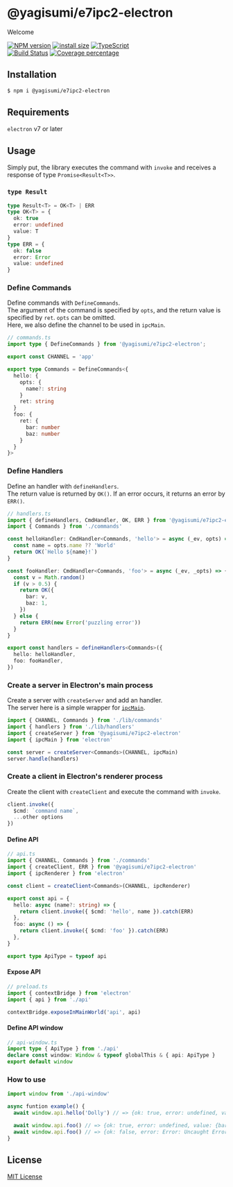 # @yagisumi/e7ipc2-electron

Welcome

[![NPM version][npm-image]][npm-url] [![install size][packagephobia-image]][packagephobia-url] [![TypeScript][typescript-image]][typescript-url]  
[![Build Status][githubactions-image]][githubactions-url] [![Coverage percentage][coveralls-image]][coveralls-url]
<!--- [![Build Status][travis-image]][travis-url] [![Build Status][appveyor-image]][appveyor-url] -->

## Installation

```sh
$ npm i @yagisumi/e7ipc2-electron
```

## Requirements

`electron` v7 or later

## Usage

Simply put, the library executes the command with `invoke` and 
receives a response of type `Promise<Result<T>>`.

### `type Result`

```ts
type Result<T> = OK<T> | ERR
type OK<T> = {
  ok: true
  error: undefined
  value: T
}
type ERR = {
  ok: false
  error: Error
  value: undefined
}
```

### Define Commands

Define commands with `DefineCommands`.  
The argument of the command is specified by `opts`, 
and the return value is specified by `ret`. `opts` can be omitted.  
Here, we also define the channel to be used in `ipcMain`.

```ts
// commands.ts
import type { DefineCommands } from '@yagisumi/e7ipc2-electron';

export const CHANNEL = 'app'

export type Commands = DefineCommands<{
  hello: {
    opts: {
      name?: string
    }
    ret: string
  }
  foo: {
    ret: {
      bar: number
      baz: number
    }
  }
}>
```

### Define Handlers

Define an handler with `defineHandlers`.  
The return value is returned by `OK()`.
If an error occurs, it returns an error by `ERR()`.  

```ts
// handlers.ts
import { defineHandlers, CmdHandler, OK, ERR } from '@yagisumi/e7ipc2-electron'
import { Commands } from './commands'

const helloHandler: CmdHandler<Commands, 'hello'> = async (_ev, opts) => {
  const name = opts.name ?? 'World'
  return OK(`Hello ${name}!`)
}

const fooHandler: CmdHandler<Commands, 'foo'> = async (_ev, _opts) => {
  const v = Math.random()
  if (v > 0.5) {
    return OK({
      bar: v,
      baz: 1,
    })
  } else {
    return ERR(new Error('puzzling error'))
  }
}

export const handlers = defineHandlers<Commands>({
  hello: helloHandler,
  foo: fooHandler,
})
```

### Create a server in Electron's main process

Create a server with `createServer` and add an handler.  
The server here is a simple wrapper for [`ipcMain`](https://www.electronjs.org/docs/api/ipc-main).

```ts
import { CHANNEL, Commands } from './lib/commands'
import { handlers } from './lib/handlers'
import { createServer } from '@yagisumi/e7ipc2-electron'
import { ipcMain } from 'electron'

const server = createServer<Commands>(CHANNEL, ipcMain)
server.handle(handlers)
```

### Create a client in Electron's renderer process

Create the client with `createClient` and execute the command with `invoke`.<br>

```ts
client.invoke({
  $cmd: `command name`,
  ...other options
})
```

#### Define API

```ts
// api.ts
import { CHANNEL, Commands } from './commands'
import { createClient, ERR } from '@yagisumi/e7ipc2-electron'
import { ipcRenderer } from 'electron'

const client = createClient<Commands>(CHANNEL, ipcRenderer)

export const api = {
  hello: async (name?: string) => {
    return client.invoke({ $cmd: 'hello', name }).catch(ERR)
  },
  foo: async () => {
    return client.invoke({ $cmd: 'foo' }).catch(ERR)
  },
}

export type ApiType = typeof api
```

#### Expose API

```ts
// preload.ts
import { contextBridge } from 'electron'
import { api } from './api'

contextBridge.exposeInMainWorld('api', api)
```

#### Define API window

```ts
// api-window.ts
import type { ApiType } from './api'
declare const window: Window & typeof globalThis & { api: ApiType }
export default window
```

### How to use

```ts
import window from './api-window'

async funtion example() {
  await window.api.hello('Dolly') // => {ok: true, error: undefined, value: "Hello Dolly!"}

  await window.api.foo() // => {ok: true, error: undefined, value: {bar: 0.6038104610635642, baz: 1}}
  await window.api.foo() // => {ok: false, error: Error: Uncaught Error: puzzling error, value: undefined}
}
```

## License

[MIT License](https://opensource.org/licenses/MIT)

[githubactions-image]: https://img.shields.io/github/workflow/status/yagisumi/node-e7ipc2-electron/build?logo=github&style=flat-square
[githubactions-url]: https://github.com/yagisumi/node-e7ipc2-electron/actions
[npm-image]: https://img.shields.io/npm/v/@yagisumi/e7ipc2-electron.svg?style=flat-square
[npm-url]: https://npmjs.org/package/@yagisumi/e7ipc2-electron
[packagephobia-image]: https://flat.badgen.net/packagephobia/install/@yagisumi/e7ipc2-electron
[packagephobia-url]: https://packagephobia.now.sh/result?p=@yagisumi/e7ipc2-electron
[travis-image]: https://img.shields.io/travis/yagisumi/node-e7ipc2-electron.svg?style=flat-square
[travis-url]: https://travis-ci.org/yagisumi/node-e7ipc2-electron
[appveyor-image]: https://img.shields.io/appveyor/ci/yagisumi/node-e7ipc2-electron.svg?logo=appveyor&style=flat-square
[appveyor-url]: https://ci.appveyor.com/project/yagisumi/node-e7ipc2-electron
[coveralls-image]: https://img.shields.io/coveralls/yagisumi/node-e7ipc2-electron.svg?style=flat-square
[coveralls-url]: https://coveralls.io/github/yagisumi/node-e7ipc2-electron?branch=master
[typescript-image]: https://img.shields.io/badge/TypeScript-.d.ts-555?logo=typescript&labelColor=007ACC&style=flat-square
[typescript-url]: https://www.typescriptlang.org/
